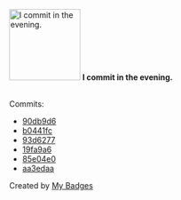 <img src="https://my-badges.github.io/my-badges/evening-commits.png" alt="I commit in the evening." title="I commit in the evening." width="128">
<strong>I commit in the evening.</strong>
<br><br>

Commits:

- <a href="https://github.com/mdevils/fast-memory-cache/commit/90db9d6d9161efcb1d7118cc5403ba5c20c02261">90db9d6</a>
- <a href="https://github.com/mdevils/fast-memory-cache/commit/b0441fcd9e94a356b9123b366fb241c93f9018fa">b0441fc</a>
- <a href="https://github.com/mdevils/fast-memory-cache/commit/93d6277179be06ef967ce070f11292343786304d">93d6277</a>
- <a href="https://github.com/mdevils/fast-memory-cache/commit/19fa9a6729cb4e830a2880a9ded26cdd84b303e6">19fa9a6</a>
- <a href="https://github.com/mdevils/fast-memory-cache/commit/85e04e05b7cceda1f2bef9ed5c8c5102ff343d2b">85e04e0</a>
- <a href="https://github.com/mdevils/fast-memory-cache/commit/aa3edaa0548557f6135509374d88f2e18a6f1084">aa3edaa</a>


Created by <a href="https://github.com/my-badges/my-badges">My Badges</a>
